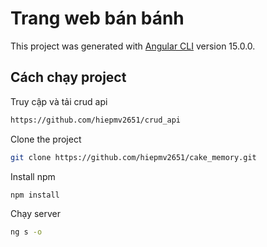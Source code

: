 # Trang web bán bánh 

This project was generated with [Angular CLI](https://github.com/angular/angular-cli) version 15.0.0.

## Cách chạy project

Truy cập và tải crud api

```bash
https://github.com/hiepmv2651/crud_api
```

Clone the project

```bash
git clone https://github.com/hiepmv2651/cake_memory.git
```

Install npm

```bash
npm install
```

Chạy server

```bash
ng s -o
```
